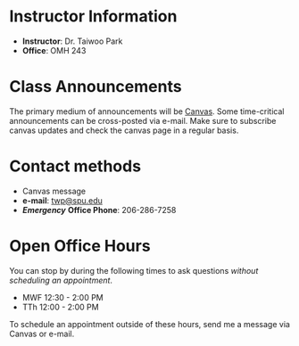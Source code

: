 # Instructor Information
* **Instructor**: Dr. Taiwoo Park
* **Office**: OMH 243

# Class Announcements
The primary medium of announcements will be [Canvas](https://canvas.spu.edu). Some time-critical announcements can be cross-posted via e-mail. Make sure to subscribe canvas updates and check the canvas page in a regular basis.

# Contact methods
* Canvas message
* **e-mail**: [twp@spu.edu](mailto:twp@spu.edu)
* ***Emergency*** **Office Phone**: 206-286-7258

# Open Office Hours

You can stop by during the following times to ask questions *without scheduling an appointment*.

* MWF 12:30 - 2:00 PM
* TTh 12:00 - 2:00 PM

To schedule an appointment outside of these hours, send me a message via Canvas or e-mail.

